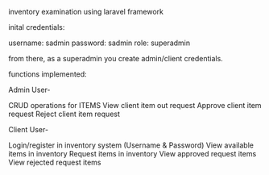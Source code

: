 inventory examination using laravel framework

inital credentials:

username: sadmin
password: sadmin
role: superadmin

from there, as a superadmin you create admin/client credentials.

functions implemented:

Admin User-

CRUD operations for ITEMS
View client item out request
Approve client item request
Reject client item request

Client User-

Login/register in inventory system (Username & Password)
View available items in inventory
Request items in inventory
View approved request items
View rejected request items

 
